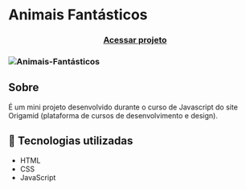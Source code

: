 # Animais Fantásticos

<h3 align="center">
    <a href="https://goofy-jackson-cf456e.netlify.app/">Acessar projeto</a>
<h3 >  
    
![Animais-Fantásticos](https://user-images.githubusercontent.com/70078964/126239536-5040a28a-4125-4bb6-a816-6e7473ef561a.gif)

    
## Sobre 

É um mini projeto desenvolvido durante o curso de Javascript do site Origamid (plataforma de cursos de desenvolvimento e design).

## 🚀 Tecnologias utilizadas
- HTML
- CSS
- JavaScript
